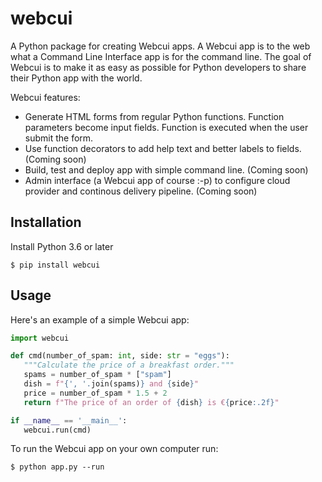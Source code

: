 # webcui

A Python package for creating Webcui apps. A Webcui app is to the web what a Command Line Interface app is for the command line.
The goal of Webcui is to make it as easy as possible for Python developers to share their Python app with the world.

Webcui features:
* Generate HTML forms from regular Python functions. Function parameters become input fields. Function is executed when the user submit the form.
* Use function decorators to add help text and better labels to fields. (Coming soon)
* Build, test and deploy app with simple command line. (Coming soon)
* Admin interface (a Webcui app of course :-p) to configure cloud provider and continous delivery pipeline. (Coming soon)

## Installation
Install Python 3.6 or later
```
$ pip install webcui
```

## Usage

Here's an example of a simple Webcui app:
```python
import webcui

def cmd(number_of_spam: int, side: str = "eggs"):
   """Calculate the price of a breakfast order."""
   spams = number_of_spam * ["spam"]
   dish = f"{', '.join(spams)} and {side}"
   price = number_of_spam * 1.5 + 2
   return f"The price of an order of {dish} is €{price:.2f}"

if __name__ == '__main__':
   webcui.run(cmd)
```

To run the Webcui app on your own computer run:
```
$ python app.py --run
```
